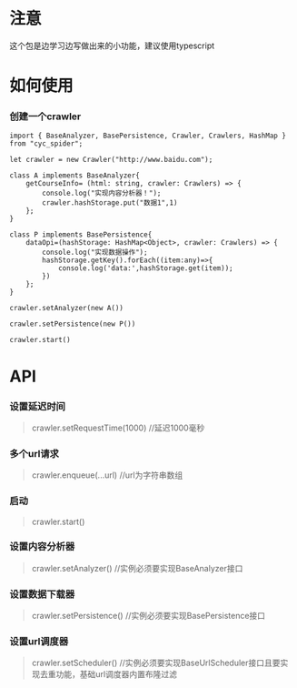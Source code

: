 # 注意          
这个包是边学习边写做出来的小功能，建议使用typescript
# 如何使用
### 创建一个crawler

```
import { BaseAnalyzer, BasePersistence, Crawler, Crawlers, HashMap } from "cyc_spider"; 

let crawler = new Crawler("http://www.baidu.com");

class A implements BaseAnalyzer{
    getCourseInfo= (html: string, crawler: Crawlers) => {
        console.log("实现内容分析器！");
        crawler.hashStorage.put("数据1",1)
    };
}

class P implements BasePersistence{
    dataOpi=(hashStorage: HashMap<Object>, crawler: Crawlers) => {
        console.log("实现数据操作");
        hashStorage.getKey().forEach((item:any)=>{
            console.log('data:',hashStorage.get(item));
        })
    };
}

crawler.setAnalyzer(new A())

crawler.setPersistence(new P())

crawler.start()
```

# API
### 设置延迟时间
>crawler.setRequestTime(1000) //延迟1000毫秒
### 多个url请求
>crawler.enqueue(...url) //url为字符串数组
### 启动
>crawler.start() 
### 设置内容分析器
>crawler.setAnalyzer() //实例必须要实现BaseAnalyzer接口
### 设置数据下载器
>crawler.setPersistence() //实例必须要实现BasePersistence接口
### 设置url调度器
>crawler.setScheduler() //实例必须要实现BaseUrlScheduler接口且要实现去重功能，基础url调度器内置布隆过滤


